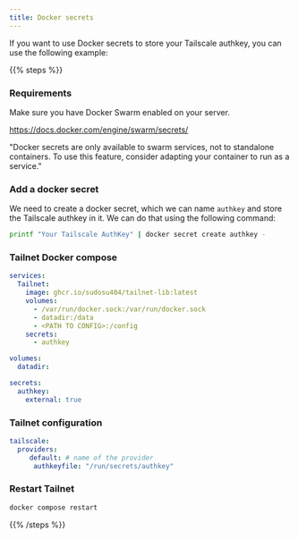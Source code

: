 ```yaml
---
title: Docker secrets
---
```


If you want to use Docker secrets to store your Tailscale authkey, you can use
the following example:

{{% steps %}}

### Requirements

Make sure you have Docker Swarm enabled on your server.

<https://docs.docker.com/engine/swarm/secrets/>

"Docker secrets are only available to swarm services, not to standalone
containers. To use this feature, consider adapting your container to run as a service."

### Add a docker secret

We need to create a docker secret, which we can name `authkey` and store the Tailscale
authkey in it. We can do that using the following command:

```bash
printf "Your Tailscale AuthKey" | docker secret create authkey -
```

### Tailnet Docker compose

```yaml docker-compose.yml
services:
  Tailnet:
    image: ghcr.io/sudosu404/tailnet-lib:latest
    volumes:
      - /var/run/docker.sock:/var/run/docker.sock
      - datadir:/data
      - <PATH TO CONFIG>:/config
    secrets:
      - authkey

volumes:
  datadir:

secrets:
  authkey:
    external: true
```

### Tailnet configuration

```yaml /config/tailnet.yaml
tailscale:
  providers:
     default: # name of the provider
      authkeyfile: "/run/secrets/authkey" 
```

### Restart Tailnet

``` bash
docker compose restart
```

{{% /steps %}}
